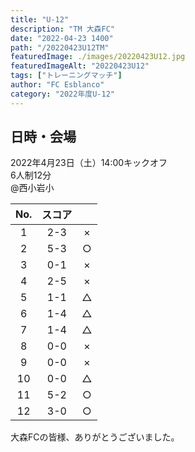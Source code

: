 ```yaml
---
title: "U-12"
description: "TM 大森FC"
date: "2022-04-23 1400"
path: "/20220423U12TM"
featuredImage: ./images/20220423U12.jpg
featuredImageAlt: "20220423U12"
tags: ["トレーニングマッチ"]
author: "FC Esblanco"
category: "2022年度U-12"
---
```


## 日時・会場

2022年4月23日（土）14:00キックオフ  
6人制12分  
@西小岩小

| No.| スコア |   |
|:--:|:------:|:-:|
| 1  | 2-3 | × |
| 2  | 5-3 | ○ |
| 3  | 0-1 | × |
| 4  | 2-5 | × |
| 5  | 1-1 | △ |
| 6  | 1-4 | △ |
| 7  | 1-4 | △ |
| 8  | 0-0 | × |
| 9  | 0-0 | × |
| 10  | 0-0 | △ |
| 11  | 5-2 | ○ |
| 12 | 3-0 | ○ |

大森FCの皆様、ありがとうございました。